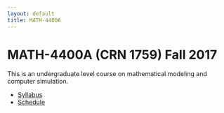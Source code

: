 ```yaml
---
layout: default
title: MATH-4400A
---
```


# MATH-4400A (CRN 1759) Fall 2017

This is an undergraduate level course on mathematical modeling and
computer simulation.


* [Syllabus](syllabus/)
* [Schedule](syllabus/#schedule)

